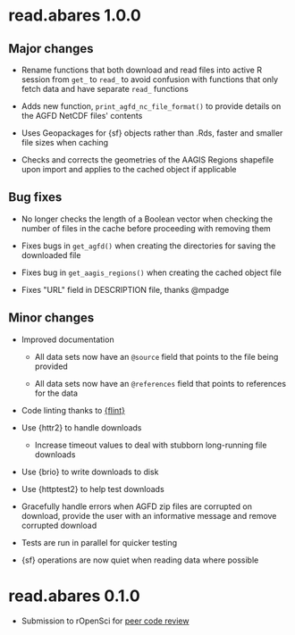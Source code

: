 # read.abares 1.0.0

## Major changes

* Rename functions that both download and read files into active R session from `get_` to `read_` to avoid confusion with functions that only fetch data and have separate `read_` functions

* Adds new function, `print_agfd_nc_file_format()` to provide details on the AGFD NetCDF files' contents

* Uses Geopackages for {sf} objects rather than .Rds, faster and smaller file sizes when caching

* Checks and corrects the geometries of the AAGIS Regions shapefile upon import and applies to the cached object if applicable

## Bug fixes

* No longer checks the length of a Boolean vector when checking the number of files in the cache before proceeding with removing them

* Fixes bugs in `get_agfd()` when creating the directories for saving the downloaded file

* Fixes bug in `get_aagis_regions()` when creating the cached object file

* Fixes "URL" field in DESCRIPTION file, thanks @mpadge

## Minor changes

* Improved documentation

  * All data sets now have an `@source` field that points to the file being provided
  
  *  All data sets now have an `@references` field that points to references for the data

* Code linting thanks to [{flint}](https://flint.etiennebacher.com)

* Use {httr2} to handle downloads

  * Increase timeout values to deal with stubborn long-running file downloads
  
* Use {brio} to write downloads to disk

* Use {httptest2} to help test downloads

* Gracefully handle errors when AGFD zip files are corrupted on download, provide the user with an informative message and remove corrupted download

* Tests are run in parallel for quicker testing

* {sf} operations are now quiet when reading data where possible

# read.abares 0.1.0

- Submission to rOpenSci for [peer code review](https://github.com/ropensci/software-review/issues)
